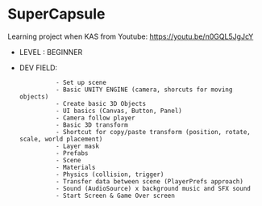# SuperCapsule
 
Learning project when KAS from Youtube: https://youtu.be/n0GQL5JgJcY 

- LEVEL : BEGINNER
- DEV FIELD: 

				- Set up scene
				- Basic UNITY ENGINE (camera, shorcuts for moving objects)
				- Create basic 3D Objects
				- UI basics (Canvas, Button, Panel)
				- Camera follow player
				- Basic 3D transform
				- Shortcut for copy/paste transform (position, rotate, scale, world placement)
				- Layer mask
				- Prefabs
				- Scene
				- Materials
				- Physics (collision, trigger)
				- Transfer data between scene (PlayerPrefs approach)
				- Sound (AudioSource) x background music and SFX sound
				- Start Screen & Game Over screen
